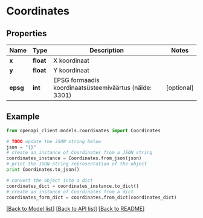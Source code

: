 # Coordinates


## Properties
Name | Type | Description | Notes
------------ | ------------- | ------------- | -------------
**x** | **float** | X koordinaat | 
**y** | **float** | Y koordinaat | 
**epsg** | **int** | EPSG formaadis koordinaatsüsteemiväärtus (näide: 3301) | [optional] 

## Example

```python
from openapi_client.models.coordinates import Coordinates

# TODO update the JSON string below
json = "{}"
# create an instance of Coordinates from a JSON string
coordinates_instance = Coordinates.from_json(json)
# print the JSON string representation of the object
print Coordinates.to_json()

# convert the object into a dict
coordinates_dict = coordinates_instance.to_dict()
# create an instance of Coordinates from a dict
coordinates_form_dict = coordinates.from_dict(coordinates_dict)
```
[[Back to Model list]](../README.md#documentation-for-models) [[Back to API list]](../README.md#documentation-for-api-endpoints) [[Back to README]](../README.md)


